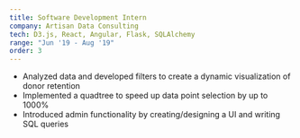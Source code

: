 ```yaml
---
title: Software Development Intern
company: Artisan Data Consulting
tech: D3.js, React, Angular, Flask, SQLAlchemy
range: "Jun '19 - Aug '19"
order: 3
---
```


- Analyzed data and developed filters to create a dynamic visualization of donor retention
- Implemented a quadtree to speed up data point selection by up to 1000%
- Introduced admin functionality by creating/designing a UI and writing SQL queries
